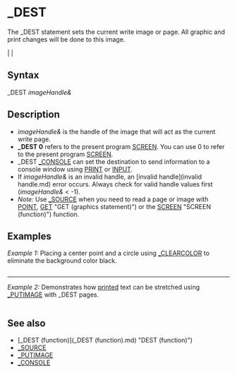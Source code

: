 # _DEST

The _DEST statement sets the current write image or page. All graphic and print changes will be done to this image.

  

|  |

## Syntax

_DEST *imageHandle&*
  

## Description

* *imageHandle&* is the handle of the image that will act as the current write page.
* **_DEST 0** refers to the present program [SCREEN](SCREEN.md). You can use 0 to refer to the present program [SCREEN](SCREEN.md).
* _DEST [_CONSOLE](_CONSOLE.md) can set the destination to send information to a console window using [PRINT](PRINT.md) or [INPUT](INPUT.md).
* If *imageHandle&* is an invalid handle, an [invalid handle](invalid handle.md) error occurs. Always check for valid handle values first (*imageHandle&* < -1).
* *Note:* Use [_SOURCE](_SOURCE.md) when you need to read a page or image with [POINT](POINT.md), [GET](GET.md) "GET (graphics statement)") or the [SCREEN](SCREEN.md) "SCREEN (function)") function.

  

## Examples

*Example 1:* Placing a center point and a circle using [_CLEARCOLOR](_CLEARCOLOR.md) to eliminate the background color black.

``` [SCREEN](SCREEN.md) 13 'program screen can use 256 colors a& = [_NEWIMAGE](_NEWIMAGE.md)(320, 200, 13) 'create 2 screen page handles a& and b& b& = [_NEWIMAGE](_NEWIMAGE.md)(320, 200, 13) _DEST a& 'set destination image to handle a& [PSET](PSET.md) (100, 100), 15 'draw a dot on the current destination handle a& _DEST b& 'set destination image to handle b& [CIRCLE](CIRCLE.md) (100, 100), 50, 15 'draw a circle on the current destination handle b& [_CLEARCOLOR](_CLEARCOLOR.md) 0 'make page b color 0 (black) transparent [_PUTIMAGE](_PUTIMAGE.md) , b&, a& 'put circle on image b to image a& (a PSET dot) [_PUTIMAGE](_PUTIMAGE.md) , a&, 0 'put what is on image a& to the screen (handle 0)  
```

---

*Example 2:* Demonstrates how [printed](printed.md) text can be stretched using [_PUTIMAGE](_PUTIMAGE.md) with _DEST pages.

``` [DIM](DIM.md) a(10) [AS](AS.md) [LONG](LONG.md) [DIM](DIM.md) b [AS](AS.md) [LONG](LONG.md)  [REM](REM.md) Sets up a newimage for B then sets the screen to that. b = [_NEWIMAGE](_NEWIMAGE.md)(640, 480, 32) [SCREEN](SCREEN.md) b  [REM](REM.md) Make pages 48 pixels tall. If the image is not at least that it wont work a(1) = [_NEWIMAGE](_NEWIMAGE.md)(240, 48, 32) a(2) = [_NEWIMAGE](_NEWIMAGE.md)(240, 48, 32) a(3) = [_NEWIMAGE](_NEWIMAGE.md)(98, 48, 32)  xa = 100 ya = 120 xm = 4 ym = 4  [REM](REM.md) Some fun things for the bouncing text. st$(0) = "doo" st$(1) = "rey" st$(2) = "mee" st$(3) = "faa" st$(4) = "soo" st$(5) = "laa" st$(6) = "tee"  sta$(0) = "This is a demo" sta$(1) = "showing how to use" sta$(2) = "the _DEST command" sta$(3) = "with PRINT" sta$(4) = "and _PUTIMAGE"  [REM](REM.md) prints to a(3) image then switches back to the default 0 _DEST a(3): f = [INT](INT.md)([RND](RND.md) * 6): [PRINT](PRINT.md) st$(3): _DEST 0  [DO](DO.md)     [REM](REM.md) prints to a(1) and a(2) then switches bac to 0     _DEST a(1)     [CLS](CLS.md)     [PRINT](PRINT.md) sta(r)     _DEST a(2)     [CLS](CLS.md)     [PRINT](PRINT.md) sta(r + 1)     _DEST 0 'destination zero is the main program page      [REM](REM.md) a loop to putimage the images in a(1) and a(2) in a way to make it look like its rolling     [FOR](FOR.md) yat = 150 [TO](TO.md) 380 [STEP](STEP.md) 4         [CLS](CLS.md)         [_PUTIMAGE](_PUTIMAGE.md) (0, yat)-(640, 380), a(1)         [_PUTIMAGE](_PUTIMAGE.md) (0, 150)-(640, yat), a(2)         [GOSUB](GOSUB.md) bounce         [_DISPLAY](_DISPLAY.md)         [_LIMIT](_LIMIT.md) 20     [NEXT](NEXT.md) yat      r = r + 1     [IF](IF.md) r = 4 [THEN](THEN.md) r = 0 [LOOP UNTIL](LOOP UNTIL.md) [INKEY$](INKEY$.md) <> "" [END](END.md)  bounce: [IF](IF.md) xa > 600 [OR](OR.md) "OR (boolean)") xa < 20 [THEN](THEN.md) xm = xm * -1: _DEST a(3): f = [INT](INT.md)([RND](RND.md) * 6): [CLS](CLS.md): [_CLEARCOLOR](_CLEARCOLOR.md) 0: [PRINT](PRINT.md) st$(f): _DEST 0 [IF](IF.md) ya > 400 [OR](OR.md) "OR (boolean)") ya < 20 [THEN](THEN.md) ym = ym * -1: _DEST a(3): f = [INT](INT.md)([RND](RND.md) * 7): [CLS](CLS.md): [_CLEARCOLOR](_CLEARCOLOR.md) 0: [PRINT](PRINT.md) st$(f): _DEST 0 [_PUTIMAGE](_PUTIMAGE.md) (xa, ya)-(xa + 150, ya + 80), a(3) xa = xa + xm ya = ya + ym [RETURN](RETURN.md)  
```

  

## See also

* [_DEST (function)](_DEST (function).md) "DEST (function)")
* [_SOURCE](_SOURCE.md)
* [_PUTIMAGE](_PUTIMAGE.md)
* [_CONSOLE](_CONSOLE.md)

  
